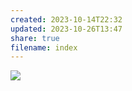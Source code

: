 ```yaml
---
created: 2023-10-14T22:32
updated: 2023-10-26T13:47
share: true
filename: index
---
```


![](https://youtu.be/S2_IkFRieM0?si=-ORjgxbYdzuegQN4) 